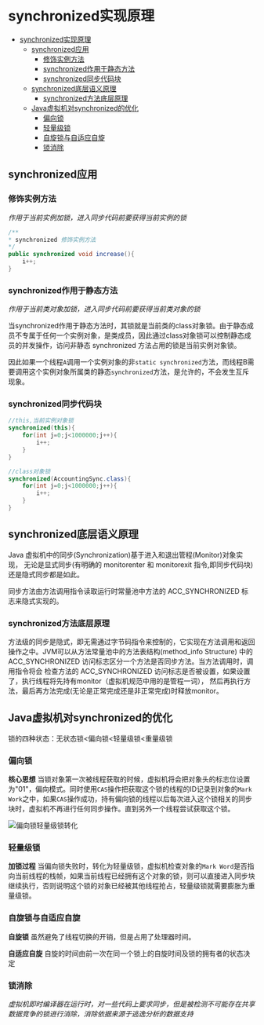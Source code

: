 # synchronized实现原理


- [synchronized实现原理](#synchronized%E5%AE%9E%E7%8E%B0%E5%8E%9F%E7%90%86)
    - [synchronized应用](#synchronized%E5%BA%94%E7%94%A8)
        - [修饰实例方法](#%E4%BF%AE%E9%A5%B0%E5%AE%9E%E4%BE%8B%E6%96%B9%E6%B3%95)
        - [synchronized作用于静态方法](#synchronized%E4%BD%9C%E7%94%A8%E4%BA%8E%E9%9D%99%E6%80%81%E6%96%B9%E6%B3%95)
        - [synchronized同步代码块](#synchronized%E5%90%8C%E6%AD%A5%E4%BB%A3%E7%A0%81%E5%9D%97)
    - [synchronized底层语义原理](#synchronized%E5%BA%95%E5%B1%82%E8%AF%AD%E4%B9%89%E5%8E%9F%E7%90%86)
        - [synchronized方法底层原理](#synchronized%E6%96%B9%E6%B3%95%E5%BA%95%E5%B1%82%E5%8E%9F%E7%90%86)
    - [Java虚拟机对synchronized的优化](#java%E8%99%9A%E6%8B%9F%E6%9C%BA%E5%AF%B9synchronized%E7%9A%84%E4%BC%98%E5%8C%96)
        - [偏向锁](#%E5%81%8F%E5%90%91%E9%94%81)
        - [轻量级锁](#%E8%BD%BB%E9%87%8F%E7%BA%A7%E9%94%81)
        - [自旋锁与自适应自旋](#%E8%87%AA%E6%97%8B%E9%94%81%E4%B8%8E%E8%87%AA%E9%80%82%E5%BA%94%E8%87%AA%E6%97%8B)
        - [锁消除](#%E9%94%81%E6%B6%88%E9%99%A4)

## synchronized应用

### 修饰实例方法

*作用于当前实例加锁，进入同步代码前要获得当前实例的锁*

```java
/**
* synchronized 修饰实例方法
*/
public synchronized void increase(){
    i++;
}
```

### synchronized作用于静态方法

*作用于当前类对象加锁，进入同步代码前要获得当前类对象的锁*

当synchronized作用于静态方法时，其锁就是当前类的class对象锁。由于静态成员不专属于任何一个实例对象，是类成员，因此通过class对象锁可以控制静态成员的并发操作，访问非静态 synchronized 方法占用的锁是当前实例对象锁。

因此如果一个线程`A`调用一个实例对象的非`static synchronized`方法，而线程B需要调用这个实例对象所属类的静态`synchronized`方法，是允许的，不会发生互斥现象。

### synchronized同步代码块

```java
//this,当前实例对象锁
synchronized(this){
    for(int j=0;j<1000000;j++){
        i++;
    }
}

//class对象锁
synchronized(AccountingSync.class){
    for(int j=0;j<1000000;j++){
        i++;
    }
}
```

## synchronized底层语义原理

Java 虚拟机中的同步(Synchronization)基于进入和退出管程(Monitor)对象实现， 无论是显式同步(有明确的 monitorenter 和 monitorexit 指令,即同步代码块)还是隐式同步都是如此。

同步方法由方法调用指令读取运行时常量池中方法的 ACC_SYNCHRONIZED 标志来隐式实现的。

### synchronized方法底层原理

方法级的同步是隐式，即无需通过字节码指令来控制的，它实现在方法调用和返回操作之中。JVM可以从方法常量池中的方法表结构(method_info Structure) 中的 ACC_SYNCHRONIZED 访问标志区分一个方法是否同步方法。当方法调用时，调用指令将会 检查方法的 ACC_SYNCHRONIZED 访问标志是否被设置，如果设置了，执行线程将先持有monitor（虚拟机规范中用的是管程一词）， 然后再执行方法，最后再方法完成(无论是正常完成还是非正常完成)时释放monitor。

## Java虚拟机对synchronized的优化

锁的四种状态：无状态锁<偏向锁<轻量级锁<重量级锁

### 偏向锁

**核心思想** 当锁对象第一次被线程获取的时候，虚拟机将会把对象头的标志位设置为"01"，偏向模式。同时使用`CAS`操作把获取这个锁的线程的ID记录到对象的`Mark Work`之中，如果`CAS`操作成功，持有偏向锁的线程以后每次进入这个锁相关的同步块时，虚拟机不再进行任何同步操作。直到另外一个线程尝试获取这个锁。

![偏向锁轻量级锁转化](http://p82ueiq23.bkt.clouddn.com/%E5%81%8F%E5%90%91%E9%94%81%E8%BD%BB%E9%87%8F%E7%BA%A7%E9%94%81%E8%BD%AC%E5%8C%96.png "偏向锁、轻量级锁的状态转化")

### 轻量级锁

**加锁过程** 当偏向锁失败时，转化为轻量级锁，虚拟机检查对象的`Mark Word`是否指向当前线程的栈帧，如果当前线程已经拥有这个对象的锁，则可以直接进入同步块继续执行，否则说明这个锁的对象已经被其他线程抢占，轻量级锁就需要膨胀为重量级锁。

### 自旋锁与自适应自旋

**自旋锁** 虽然避免了线程切换的开销，但是占用了处理器时间。

**自适应自旋** 自旋的时间由前一次在同一个锁上的自旋时间及锁的拥有者的状态决定

### 锁消除

*虚拟机即时编译器在运行时，对一些代码上要求同步，但是被检测不可能存在共享数据竞争的锁进行消除，消除依据来源于逃逸分析的数据支持*